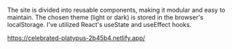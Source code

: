 The site is divided into reusable components, making it modular and easy to maintain.
The chosen theme (light or dark) is stored in the browser's localStorage.
I've utilized React's useState and useEffect hooks.

https://celebrated-platypus-2b45b4.netlify.app/
